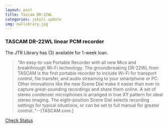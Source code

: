 ```yaml
---
layout: post
title: Tascam DR-22WL
categories: jekyll update
img: owllibrary.jpg
---
```

### TASCAM DR-22WL linear PCM recorder
The JTR Library has (3) available for 1-week loan. 

>"An easy-to-use Portable Recorder with all new Mics and breakthrough Wi-Fi technology. The groundbreaking DR-22WL from TASCAM is the first portable recorder to include Wi-Fi for transport control, file transfer, and audio streaming to your smartphone or PC. Other innovations like the new Scene Dial make it easier than ever to capture great-sounding recordings and share them online. A set of stereo condenser microphones is arranged in true XY pattern for ideal stereo imaging. The eight-position Scene Dial selects recording settings for typical situations, or can be set to full manual for greater control.."--[TASCAM.com.]


<a href="https://vufind.carli.illinois.edu/vf-dpu/Record/dpu_1256320" class="btn btn-primary btn-lg">Check Status</a>
